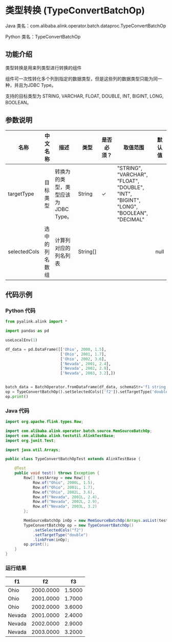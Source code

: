 # 类型转换 (TypeConvertBatchOp)
Java 类名：com.alibaba.alink.operator.batch.dataproc.TypeConvertBatchOp

Python 类名：TypeConvertBatchOp


## 功能介绍

类型转换是用来列类型进行转换的组件

组件可一次性转化多个列到指定的数据类型，但是这些列的数据类型只能为同一种，并且为JDBC Type。

支持的目标类型为 STRING, VARCHAR, FLOAT, DOUBLE, INT, BIGINT, LONG, BOOLEAN。

## 参数说明

| 名称 | 中文名称 | 描述 | 类型 | 是否必须？ | 取值范围 | 默认值 |
| --- | --- | --- | --- | --- | --- | --- |
| targetType | 目标类型 | 转换为的类型，类型应该为JDBC Type。 | String | ✓ | "STRING", "VARCHAR", "FLOAT", "DOUBLE", "INT", "BIGINT", "LONG", "BOOLEAN", "DECIMAL" |  |
| selectedCols | 选中的列名数组 | 计算列对应的列名列表 | String[] |  |  | null |



## 代码示例
### Python 代码
```python
from pyalink.alink import *

import pandas as pd

useLocalEnv(1)

df_data = pd.DataFrame([['Ohio', 2000, 1.5],
                        ['Ohio', 2001, 1.7],
                        ['Ohio', 2002, 3.6],
                        ['Nevada', 2001, 2.4],
                        ['Nevada', 2002, 2.9],
                        ['Nevada', 2003, 3.2],])


batch_data = BatchOperator.fromDataframe(df_data, schemaStr='f1 string, f2 bigint, f3 double')
op = TypeConvertBatchOp().setSelectedCols(['f2']).setTargetType('double').linkFrom(batch_data)
op.print()
```

### Java 代码
```java
import org.apache.flink.types.Row;

import com.alibaba.alink.operator.batch.source.MemSourceBatchOp;
import com.alibaba.alink.testutil.AlinkTestBase;
import org.junit.Test;

import java.util.Arrays;

public class TypeConvertBatchOpTest extends AlinkTestBase {

	@Test
	public void test() throws Exception {
		Row[] testArray = new Row[] {
			Row.of("Ohio", 2000L, 1.5),
			Row.of("Ohio", 2001L, 1.7),
			Row.of("Ohio", 2002L, 3.6),
			Row.of("Nevada", 2001L, 2.4),
			Row.of("Nevada", 2002L, 2.9),
			Row.of("Nevada", 2003L, 3.2)
		};

		MemSourceBatchOp inOp = new MemSourceBatchOp(Arrays.asList(testArray), "f1 string, f2 bigint, f3 double");
		TypeConvertBatchOp op = new TypeConvertBatchOp()
			.setSelectedCols("f2")
			.setTargetType("double")
			.linkFrom(inOp);
		op.print();
	}
}
```

### 运行结果

f1|f2|f3
---|---|---
Ohio|2000.0000|1.5000
Ohio|2001.0000|1.7000
Ohio|2002.0000|3.6000
Nevada|2001.0000|2.4000
Nevada|2002.0000|2.9000
Nevada|2003.0000|3.2000
